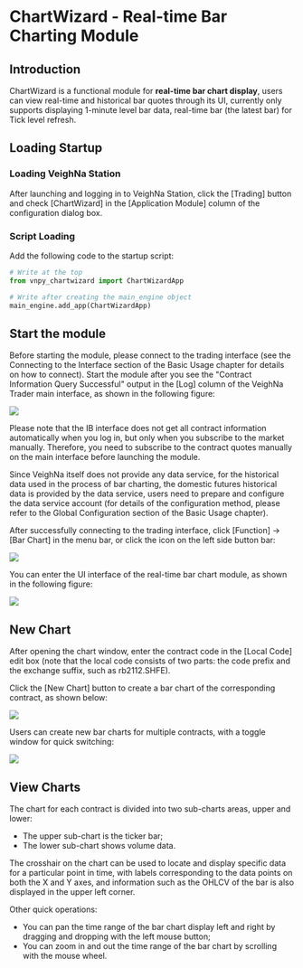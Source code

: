# ChartWizard - Real-time Bar Charting Module

## Introduction

ChartWizard is a functional module for **real-time bar chart display**, users can view real-time and historical bar quotes through its UI, currently only supports displaying 1-minute level bar data, real-time bar (the latest bar) for Tick level refresh.

## Loading Startup

### Loading VeighNa Station

After launching and logging in to VeighNa Station, click the [Trading] button and check [ChartWizard] in the [Application Module] column of the configuration dialog box.

### Script Loading

Add the following code to the startup script:

```python 3
# Write at the top
from vnpy_chartwizard import ChartWizardApp

# Write after creating the main_engine object
main_engine.add_app(ChartWizardApp)
```


## Start the module

Before starting the module, please connect to the trading interface (see the Connecting to the Interface section of the Basic Usage chapter for details on how to connect). Start the module after you see the "Contract Information Query Successful" output in the [Log] column of the VeighNa Trader main interface, as shown in the following figure:

![](https://vnpy-doc.oss-cn-shanghai.aliyuncs.com/cta_strategy/1.png)

Please note that the IB interface does not get all contract information automatically when you log in, but only when you subscribe to the market manually. Therefore, you need to subscribe to the contract quotes manually on the main interface before launching the module.

Since VeighNa itself does not provide any data service, for the historical data used in the process of bar charting, the domestic futures historical data is provided by the data service, users need to prepare and configure the data service account (for details of the configuration method, please refer to the Global Configuration section of the Basic Usage chapter).

After successfully connecting to the trading interface, click [Function] -> [Bar Chart] in the menu bar, or click the icon on the left side button bar:

![](https://vnpy-doc.oss-cn-shanghai.aliyuncs.com/chart_wizard/1.png)

You can enter the UI interface of the real-time bar chart module, as shown in the following figure:

![](https://vnpy-doc.oss-cn-shanghai.aliyuncs.com/chart_wizard/2.png)


## New Chart

After opening the chart window, enter the contract code in the [Local Code] edit box (note that the local code consists of two parts: the code prefix and the exchange suffix, such as rb2112.SHFE).

Click the [New Chart] button to create a bar chart of the corresponding contract, as shown below:

![](https://vnpy-doc.oss-cn-shanghai.aliyuncs.com/chart_wizard/3.png)

Users can create new bar charts for multiple contracts, with a toggle window for quick switching: 

![](https://vnpy-doc.oss-cn-shanghai.aliyuncs.com/chart_wizard/4.png)


## View Charts

The chart for each contract is divided into two sub-charts areas, upper and lower:

- The upper sub-chart is the ticker bar;
- The lower sub-chart shows volume data.

The crosshair on the chart can be used to locate and display specific data for a particular point in time, with labels corresponding to the data points on both the X and Y axes, and information such as the OHLCV of the bar is also displayed in the upper left corner.

Other quick operations:

- You can pan the time range of the bar chart display left and right by dragging and dropping with the left mouse button;
- You can zoom in and out the time range of the bar chart by scrolling with the mouse wheel.
